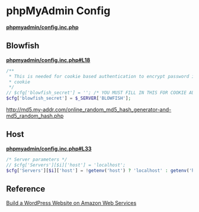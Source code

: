 # phpMyAdmin Config

**[phpmyadmin/config.inc.php](/phpmyadmin/config.inc.php)**

## Blowfish

**[phpmyadmin/config.inc.php#L18](phpmyadmin/config.inc.php#L18)**

``` php
/**
 * This is needed for cookie based authentication to encrypt password in
 * cookie
 */
// $cfg['blowfish_secret'] = ''; /* YOU MUST FILL IN THIS FOR COOKIE AUTH! */
$cfg['blowfish_secret'] = $_SERVER['BLOWFISH'];
```

http://md5.my-addr.com/online_random_md5_hash_generator-and-md5_random_hash.php

## Host

**[phpmyadmin/config.inc.php#L33](https://github.com/RimeOfficial/phpMyAdmin/blob/master/phpmyadmin/config.inc.php#L33)**

``` php
/* Server parameters */
// $cfg['Servers'][$i]['host'] = 'localhost';
$cfg['Servers'][$i]['host'] = !getenv('host') ? 'localhost' : getenv('host');
```

## Reference
[Build a WordPress Website on Amazon Web Services](http://docs.aws.amazon.com/getting-started/latest/wordpress/hosting-wordpress-on-aws.html)
